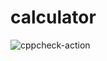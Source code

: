 # calculator
![cppcheck-action](https://github.com/99002757/calculator/workflows/cppcheck-action/badge.svg)
